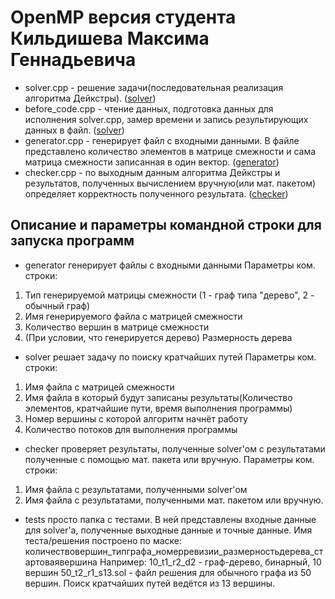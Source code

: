 # OpenMP версия студента Кильдишева Максима Геннадьевича

- solver.cpp - решение задачи(последовательная реализация алгоритма Дейкстры). ([solver](https://github.com/mkildishev/parprog-2018-1/tree/master/groups/1403-3/kildishev_mg/2-openmp/solver/solver.cpp))
- before_code.cpp - чтение данных, подготовка данных для исполнения solver.cpp, замер времени и запись результирующих данных в файл. ([solver](https://github.com/mkildishev/parprog-2018-1/tree/master/groups/1403-3/kildishev_mg/2-openmp/solver/before_code.cpp))
- generator.cpp - генерирует файл с входными данными. В файле представлено количество элементов
в матрице смежности и сама матрица смежности записанная в один вектор. ([generator](https://github.com/mkildishev/parprog-2018-1/tree/master/groups/1403-3/kildishev_mg/1-test-version/generator"))
- checker.cpp - по выходным данным алгоритма Дейкстры и результатов, полученных
вычислением вручную(или мат. пакетом) определяет корректность полученного результата. ([checker](https://github.com/mkildishev/parprog-2018-1/tree/master/groups/1403-3/kildishev_mg/1-test-version/checker"))

## Описание и параметры командной строки для запуска программ
- generator генерирует файлы с входными данными
Параметры ком. строки:

1) Тип генерируемой матрицы смежности (1 - граф типа "дерево", 2 - обычный граф)
2) Имя генерируемого файла с матрицей смежности
3) Количество вершин в матрице смежности
4) (При условии, что генерируется дерево) Размерность дерева

- solver решает задачу по поиску кратчайших путей
Параметры ком. строки:

1) Имя файла с матрицей смежности
2) Имя файла в который будут записаны результаты(Количество элементов, кратчайшие пути, время выполнения программы)
3) Номер вершины с которой алгоритм начнёт работу
4) Количество потоков для выполнения программы

- checker проверяет результаты, полученные solver'ом с результатами полученные с помощью мат. пакета или вручную.
 Параметры ком. строки:

 1) Имя файла с результатами, полученными solver'ом
 2) Имя файла с результатами, полученными мат. пакетом или вручную.

- tests просто папка с тестами. В ней представлены входные данные для solver'a, полученные
выходные данные и точные данные.
Имя теста/решения построено по маске:
количествовершин_типграфа_номерревизии_размерностьдерева_стартоваявершина
Например: 10_t1_r2_d2 - граф-дерево, бинарный, 10 вершин
50_t2_r1_s13.sol - файл решения для обычного графа из 50 вершин. Поиск кратчайших путей ведётся из 13 вершины.
